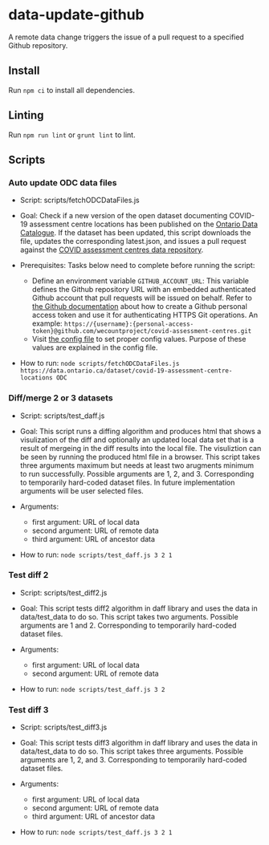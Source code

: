 # data-update-github

A remote data change triggers the issue of a pull request to a specified Github repository.

## Install

Run `npm ci` to install all dependencies.

## Linting

Run `npm run lint` or `grunt lint` to lint.

## Scripts

### Auto update ODC data files

* Script: scripts/fetchODCDataFiles.js

* Goal: Check if a new version of the open dataset documenting COVID-19 assessment centre locations has been published
on the [Ontario Data Catalogue](https://data.ontario.ca/dataset/covid-19-assessment-centre-locations). If the dataset
has been updated, this script downloads the file, updates the corresponding latest.json, and issues a pull request
against the [COVID assessment centres data repository](https://github.com/inclusive-design/covid-assessment-centres/).

* Prerequisites: Tasks below need to complete before running the script:
  * Define an environment variable `GITHUB_ACCOUNT_URL`: This variable defines the Github repository URL with an
embedded authenticated Github account that pull requests will be issued on behalf. Refer to [the Github documentation](https://docs.github.com/en/free-pro-team@latest/github/authenticating-to-github/creating-a-personal-access-token)
about how to create a Github personal access token and use it for authenticating HTTPS Git operations.
An example: `https://{username}:{personal-access-token}@github.com/wecountproject/covid-assessment-centres.git`
  * Visit [the config file](./scripts/fetchODCConfig.json5) to set proper config values. Purpose of these values are
explained in the config file.

* How to run:
`node scripts/fetchODCDataFiles.js https://data.ontario.ca/dataset/covid-19-assessment-centre-locations ODC`

### Diff/merge 2 or 3 datasets

* Script: scripts/test_daff.js

* Goal: This script runs a diffing algorithm and produces html that shows a visulization of the diff and optionally an
updated local data set that is a result of mergeing in the diff results into the local file. The visuliztion can be seen
by running the produced html file in a browser. This script takes three arguments maximum but needs at least two arugments
minimum to run successfully. Possible arguments are 1, 2, and 3. Corresponding to temporarily hard-coded dataset files. In
future implementation arguments will be user selected files.

* Arguments:
  * first argument: URL of local data
  * second argument: URL of remote data
  * third argument: URL of ancestor data

* How to run:
`node scripts/test_daff.js 3 2 1`

### Test diff 2

* Script: scripts/test_diff2.js

* Goal: This script tests diff2 algorithm in daff library and uses the data in data/test_data to do so. This script takes
two arguments. Possible arguments are 1 and 2. Corresponding to temporarily hard-coded dataset files.

* Arguments:
  * first argument: URL of local data
  * second argument: URL of remote data

* How to run:
`node scripts/test_daff.js 3 2`

### Test diff 3

* Script: scripts/test_diff3.js

* Goal: This script tests diff3 algorithm in daff library and uses the data in data/test_data to do so. This script takes
three arguments. Possible arguments are 1, 2, and 3. Corresponding to temporarily hard-coded dataset files.

* Arguments:
  * first argument: URL of local data
  * second argument: URL of remote data
  * third argument: URL of ancestor data

* How to run:
`node scripts/test_daff.js 3 2 1`
